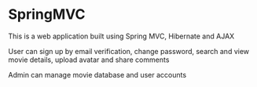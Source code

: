 # SpringMVC
This is a web application built using Spring MVC, Hibernate and AJAX

User can sign up by email verification, change password, search and view movie details, upload avatar and share comments

Admin can manage movie database and user accounts
